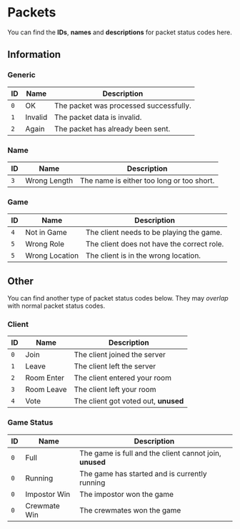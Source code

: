 # Packets
You can find the **IDs**, **names** and **descriptions** for packet status codes here.

## Information
### Generic
| ID  | Name    | Description                            |
| --  | ------- | -------------------------------------- |
| `0` | OK      | The packet was processed successfully. |
| `1` | Invalid | The packet data is invalid.            |
| `2` | Again   | The packet has already been sent.      |

### Name
| ID  | Name         | Description                               |
| --  | ------------ | ----------------------------------------- |
| `3` | Wrong Length | The name is either too long or too short. |

### Game
| ID  | Name           | Description                                |
| --  | -------------- | ------------------------------------------ |
| `4` | Not in Game    | The client needs to be playing the game.   |
| `5` | Wrong Role     | The client does not have the correct role. |
| `5` | Wrong Location | The client is in the wrong location.       |

## Other
You can find another type of packet status codes below.
They may *overlap* with normal packet status codes.

### Client
| ID  | Name        | Description                          |
| --  | ----------- | ------------------------------------ |
| `0` | Join        | The client joined the server         |
| `1` | Leave       | The client left the server           |
| `2` | Room Enter  | The client entered your room         |
| `3` | Room Leave  | The client left your room            |
| `4` | Vote        | The client got voted out, **unused** |

### Game Status
| ID  | Name         | Description                                             |
| --  | ------------ | ------------------------------------------------------- |
| `0` | Full         | The game is full and the client cannot join, **unused** |
| `0` | Running      | The game has started and is currently running           |
| `0` | Impostor Win | The impostor won the game                               |
| `0` | Crewmate Win | The crewmates won the game                              |